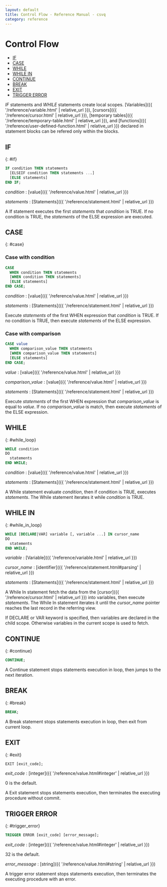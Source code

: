```yaml
---
layout: default
title: Control Flow - Reference Manual - csvq
category: reference
---
```


# Control Flow

* [IF](#if)
* [CASE](#case)
* [WHILE](#while_loop)
* [WHILE IN](#while_in_loop)
* [CONTINUE](#continue)
* [BREAK](#break)
* [EXIT](#exit)
* [TRIGGER ERROR](#trigger_error)

_IF_ statements and _WHILE_ statements create local scopes.
[Variables]({{ '/reference/variable.html' | relative_url }}), [cursors]({{ '/reference/cursor.html' | relative_url }}), [temporary tables]({{ '/reference/temporary-table.html' | relative_url }}), and [functions]({{ '/reference/user-defined-function.html' | relative_url }}) declared in statement blocks can be refered only within the blocks. 

## IF
{: #if}

```sql
IF condition THEN statements
  [ELSEIF condition THEN statements ...]
  [ELSE statements]
END IF;
```

_condition_
: [value]({{ '/reference/value.html' | relative_url }})

_statements_
: [Statements]({{ '/reference/statement.html' | relative_url }})

A If statement executes the first _statements_ that _condition_ is TRUE.
If no condition is TRUE, the _statements_ of the ELSE expression are executed.

## CASE
{: #case}

### Case with condition

```sql
CASE
  WHEN condition THEN statements
  [WHEN condition THEN statements]
  [ELSE statements]
END CASE;
```

_condition_
: [value]({{ '/reference/value.html' | relative_url }})

_statements_
: [Statements]({{ '/reference/statement.html' | relative_url }})

Execute _statements_ of the first WHEN expression that _condition_ is TRUE.
If no condition is TRUE, then execute _statements_ of the ELSE expression.


### Case with comparison

```sql
CASE value
  WHEN comparison_value THEN statements
  [WHEN comparison_value THEN statements]
  [ELSE statements]
END CASE;
```

_value_
: [value]({{ '/reference/value.html' | relative_url }})

_comparison_value_
: [value]({{ '/reference/value.html' | relative_url }})

_statements_
: [Statements]({{ '/reference/statement.html' | relative_url }})

Execute _statements_ of the first WHEN expression that _comparison_value_ is equal to _value_.
If no _comparison_value_ is match, then execute _statements_ of the ELSE expression.


## WHILE
{: #while_loop}

```sql
WHILE condition
DO
  statements
END WHILE;
```

_condition_
: [value]({{ '/reference/value.html' | relative_url }})

_statements_
: [Statements]({{ '/reference/statement.html' | relative_url }})

A While statement evaluate _condition_, then if condition is TRUE, executes _statements_. 
The While statement iterates it while _condition_ is TRUE.

## WHILE IN
{: #while_in_loop}
```sql
WHILE [DECLARE|VAR] variable [, variable ...] IN cursor_name
DO
  statements
END WHILE;
```

_variable_
: [Variable]({{ '/reference/variable.html' | relative_url }})

_cursor_name_
: [identifier]({{ '/reference/statement.html#parsing' | relative_url }})

_statements_
: [Statements]({{ '/reference/statement.html' | relative_url }})

A While In statement fetch the data from the [cursor]({{ '/reference/cursor.html' | relative_url }}) into variables, then execute _statements_.
The While In statement iterates it until the _cursor_name_ pointer reaches the last record in the referring view.

If DECLARE or VAR keyword is specified, then variables are declared in the child scope. 
Otherwise variables in the current scope is used to fetch.

## CONTINUE
{: #continue}

```sql
CONTINUE;
```

A Continue statement stops statements execution in loop, then jumps to the next iteration.

## BREAK
{: #break}

```sql
BREAK;
```

A Break statement stops statements execution in loop, then exit from current loop.

## EXIT
{: #exit}

```sql
EXIT [exit_code];
```

_exit_code_
: [integer]({{ '/reference/value.html#integer' | relative_url }})

  0 is the default.

A Exit statement stops statements execution, then terminates the executing procedure without commit.

## TRIGGER ERROR
{: #trigger_error}

```sql
TRIGGER ERROR [exit_code] [error_message];
```

_exit_code_
: [integer]({{ '/reference/value.html#integer' | relative_url }})

  32 is the default.

_error_message_
: [string]({{ '/reference/value.html#string' | relative_url }})

A trigger error statement stops statements execution, then terminates the executing procedure with an error.